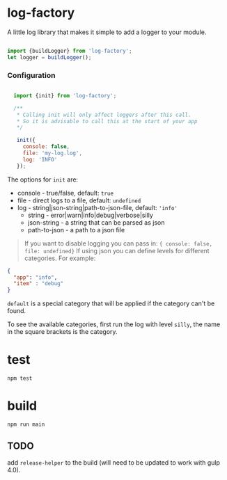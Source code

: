 # log-factory

A little log library that makes it simple to add a logger to your module.

```javascript

import {buildLogger} from 'log-factory';
let logger = buildLogger();

```

### Configuration

```javascript 

  import {init} from 'log-factory';

  /**
   * Calling init will only affect loggers after this call.
   * So it is advisable to call this at the start of your app 
   */

   init({
     console: false,
     file: 'my-log.log',
     log: 'INFO'
   });
```

The options for `init` are: 

* console - true/false, default: `true`
* file - direct logs to a file, default: `undefined`
* log - string|json-string|path-to-json-file, default: `'info'`
  * string - error|warn|info|debug|verbose|silly
  * json-string - a string that can be parsed as json 
  * path-to-json - a path to a json file 


> If you want to disable logging you can pass in: `{ console: false, file: undefined}`
If using json you can define levels for different categories. For example: 

```json 
{
  "app": "info",
  "item" : "debug"
}
```

`default` is a special category that will be applied if the category can't be found. 

To see the available categories, first run the log with level `silly`, the name in the square brackets is the category.

# test

`npm test`

# build 

`npm run main`


## TODO

add `release-helper` to the build (will need to be updated to work with gulp 4.0).